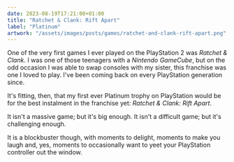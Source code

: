 ```yaml
---
date: 2023-08-19T17:21:00+01:00
title: "Ratchet & Clank: Rift Apart"
label: "Platinum"
artwork: "/assets/images/posts/games/ratchet-and-clank-rift-apart.png"
---
```


One of the very first games I ever played on the PlayStation 2 was *Ratchet & Clank*. I was one of those teenagers with a *Nintendo GameCube*, but on the odd occasion I was able to swap consoles with my sister, this franchise was one I loved to play. I've been coming back on every PlayStation generation since. 

It's fitting, then, that my first ever Platinum trophy on PlayStation would be for the best instalment in the franchise yet: *Ratchet & Clank: Rift Apart*.

It isn't a massive game; but it's big enough. It isn't a difficult game; but it's challenging enough.

It is a blockbuster though, with moments to delight, moments to make you laugh and, yes, moments to occasionally want to yeet your PlayStation controller out the window.